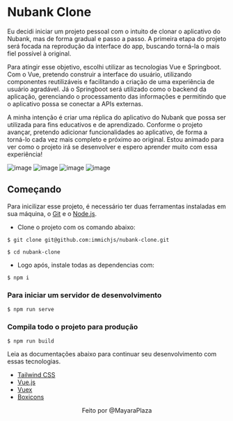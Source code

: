 # Nubank Clone

Eu decidi iniciar um projeto pessoal com o intuito de clonar o aplicativo do Nubank, mas de forma gradual e passo a passo. A primeira etapa do projeto será focada na reprodução da interface do app, buscando torná-la o mais fiel possível à original.

Para atingir esse objetivo, escolhi utilizar as tecnologias Vue e Springboot. Com o Vue, pretendo construir a interface do usuário, utilizando componentes reutilizáveis e facilitando a criação de uma experiência de usuário agradável. Já o Springboot será utilizado como o backend da aplicação, gerenciando o processamento das informações e permitindo que o aplicativo possa se conectar a APIs externas.

A minha intenção é criar uma réplica do aplicativo do Nubank que possa ser utilizada para fins educativos e de aprendizado. Conforme o projeto avançar, pretendo adicionar funcionalidades ao aplicativo, de forma a torná-lo cada vez mais completo e próximo ao original. Estou animado para ver como o projeto irá se desenvolver e espero aprender muito com essa experiência!

![image](https://user-images.githubusercontent.com/74818185/227770178-5e73f6a8-f509-48a3-8724-d9846f850933.png)
![image](https://user-images.githubusercontent.com/74818185/227770091-2dd539db-0348-400c-9f7b-844fdd57929d.png)
![image](https://user-images.githubusercontent.com/74818185/227770141-620acc6d-5bd0-4de7-8372-ac00ec7a6afc.png)
![image](https://user-images.githubusercontent.com/74818185/227770217-bba41466-696d-4f9c-929a-e7e4ac9031b4.png)



## Começando

Para inicilizar esse projeto, é necessário ter duas ferramentas instaladas em sua máquina, o [Git](https://git-scm.com/) e o [Node.js](https://nodejs.org/).

- Clone o projeto com os comando abaixo:
```
$ git clone git@github.com:immichjs/nubank-clone.git

$ cd nubank-clone
```

- Logo após, instale todas as dependencias com:
```
$ npm i
```

### Para iniciar um servidor de desenvolvimento
```
$ npm run serve
```

### Compila todo o projeto para produção
```
$ npm run build
```

Leia as documentações abaixo para continuar seu desenvolvimento com essas tecnologias.

- [Tailwind CSS](https://tailwindcss.com/)
- [Vue.js](https://br.vuejs.org/)
- [Vuex](https://vuex.vuejs.org/ptbr/guide/)
- [Boxicons](https://boxicons.com/usage/)

<p align="center">Feito por @MayaraPlaza</p>


